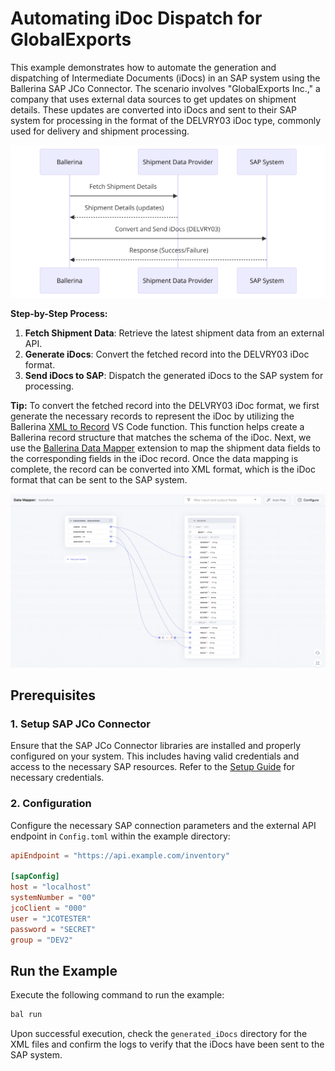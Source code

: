 # Automating iDoc Dispatch for GlobalExports

This example demonstrates how to automate the generation and dispatching of Intermediate Documents (iDocs) in an SAP
system using the Ballerina SAP JCo Connector.
The scenario involves "GlobalExports Inc.," a company that uses external data sources to get updates on shipment
details. These updates are converted into iDocs and sent to their SAP system for processing in the format of the
DELVRY03 iDoc type, commonly used for delivery and shipment processing.

![Overview](https://raw.githubusercontent.com/RDPerera/module-ballerinax-sap.jco/test/examples/idoc_automation/resources/docs_images/diagram.png)

**Step-by-Step Process:**

1. **Fetch Shipment Data**: Retrieve the latest shipment data from an external API.
2. **Generate iDocs**: Convert the fetched record into the DELVRY03 iDoc format.
3. **Send iDocs to SAP**: Dispatch the generated iDocs to the SAP system for processing.

**Tip:** To convert the fetched record into the DELVRY03 iDoc format, we first generate the necessary records to
represent the iDoc by utilizing the
Ballerina [XML to Record](https://ballerina.io/learn/by-example/xml-to-record-conversion/) VS Code function. This
function helps create a Ballerina record structure that matches the schema of the iDoc. Next, we use
the [Ballerina Data Mapper](https://ballerina.io/learn/vs-code-extension/implement-the-code/data-mapper/) extension to
map the shipment data fields to the corresponding fields in the iDoc record. Once the data mapping is complete, the
record can be converted into XML format, which is the iDoc format that can be sent to the SAP system.

![Data Mapper Screenshot](https://raw.githubusercontent.com/RDPerera/module-ballerinax-sap.jco/test/examples/idoc_automation/resources/docs_images/bal_data_mapper.png)

## Prerequisites

### 1. Setup SAP JCo Connector

Ensure that the SAP JCo Connector libraries are installed and properly configured on your system. This includes having
valid credentials and access to the necessary SAP resources. Refer to the [Setup Guide](../../README.md) for necessary
credentials.

### 2. Configuration

Configure the necessary SAP connection parameters and the external API endpoint in `Config.toml` within the example
directory:

```toml
apiEndpoint = "https://api.example.com/inventory"

[sapConfig]
host = "localhost"
systemNumber = "00"
jcoClient = "000"
user = "JCOTESTER"
password = "SECRET"
group = "DEV2"
```

## Run the Example

Execute the following command to run the example:

```bash
bal run
```

Upon successful execution, check the `generated_iDocs` directory for the XML files and confirm the logs to verify that
the iDocs have been sent to the SAP system.